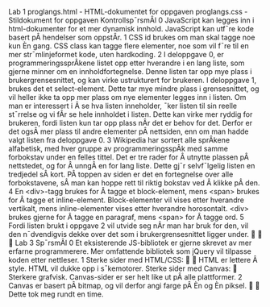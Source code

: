  L a b   1 
 
 p r o g l a n g s . h t m l   -   H T M L - d o k u m e n t e t   f o r   o p p g a v e n 
 p r o g l a n g s . c s s   -   S t i l d o k u m e n t   f o r   o p p g a v e n 
 
 K o n t r o l l s p ¯ r s m Â l 
 
 0 
 
 J a v a S c r i p t   k a n   l e g g e s   i n n   i   h t m l - d o k u m e n t e r   f o r   e t   m e r   d y n a m i s k   i n n h o l d . 
 J a v a S c r i p t   k a n   u t f ¯ r e   k o d e   b a s e r t   p Â   h e n d e l s e r   s o m   o p p s t Â r . 
 
 1 
 
 C S S   i d   b r u k e s   o m   m a n   s k a l   t a g g e   n o e   k u n   È n   g a n g .   C S S   c l a s s   k a n   t a g g e 
 f l e r e   e l e m e n t e r ,   n o e   s o m   v i l   f ¯ r e   t i l   e n   m e r   s t r ¯ m l i n j e f o r m e t   k o d e , 
 u t e n   h a r d k o d i n g . 
 
 2 
 
 I   d e l o p p g a v e   0 ,   e r   p r o g r a m m e r i n g s s p r Â k e n e   l i s t e t   o p p   e t t e r   h v e r a n d r e   i   e n   l a n g   l i s t e , 
 s o m   g j e r n e   m i n n e r   o m   e n   i n n h o l d f o r t e g n e l s e .   D e n n e   l i s t e n   t a r   o p p   m y e   p l a s s   i 
 b r u k e r g r e n s e s n i t t e t ,   o g   k a n   v i r k e   u s t r u k t u r e r t   f o r   b r u k e r e n . 
 
 I   d e l o p p g a v e   1 ,   b r u k e s   d e t   e t   s e l e c t - e l e m e n t .   D e t t e   t a r   m y e   m i n d r e   p l a s s   i   g r e n s e s n i t t e t , 
 o g   v i l   h e l l e r   i k k e   t a   o p p   m e r   p l a s s   o m   n y e   e l e m e n t e r   l e g g e s   i n n   i   l i s t e n .   O m   m a n   e r 
 i n t e r e s s e r t   i   Â   s e   h v a   l i s t e n   i n n e h o l d e r ,   ¯ k e r   l i s t e n   t i l   s i n   r e e l l e   s t ¯ r r e l s e   o g   v i   f Â r 
 s e   h e l e   i n n h o l d e t   i   l i s t e n .   D e t t e   k a n   v i r k e   m e r   r y d d i g   f o r   b r u k e r e n ,   f o r d i   l i s t e n 
 k u n   t a r   o p p   p l a s s   n Â r   d e t   e r   b e h o v   f o r   d e t .   D e r f o r   e r   d e t   o g s Â   m e r   p l a s s   t i l   a n d r e   
 e l e m e n t e r   p Â   n e t t s i d e n ,   e n n   o m   m a n   h a d d e   v a l g t   l i s t e n   f r a   d e l o p p g a v e   0 . 
 
 3 
 
 W i k i p e d i a   h a r   s o r t e r t   a l l e   s p r Â k e n e   a l f a b e t i s k ,   m e d   h v e r   g r u p p e   a v   p r o g r a m m e r i n g s s p Â k 
 m e d   s a m m e   f o r b o k s t a v   u n d e r   e n   f e l l e s   t i t t e l .   D e t   e r   t r e   r a d e r   f o r   Â   u t n y t t e 
 p l a s s e n   p Â   n e t t s t e d e t ,   o g   f o r   Â   u n n g Â   e n   f o r   l a n g   l i s t e .   D e t t e   g j ¯ r   s e l v f ¯ l g e l i g   l i s t e n 
 e n   t r e d j e d e l   s Â   k o r t .   P Â   t o p p e n   a v   s i d e n   e r   d e t   e n   f o r t e g n e l s e   o v e r   a l l e   f o r b o k s t a v e n e , 
 s Â   m a n   k a n   h o p p e   r e t t   t i l   r i k t i g   b o k s t a v   v e d   Â   k l i k k e   p Â   d e n . 
 
 4 
 
 E n   < d i v > - t a g g   b r u k e s   f o r   Â   t a g g e   e t   b l o c k - e l e m e n t ,   m e n s   < s p a n >   b r u k e s   f o r   Â   t a g g e   e t 
 i n l i n e - e l e m e n t .   B l o c k - e l e m e n t e r   v i l   v i s e s   e t t e r   h v e r a n d r e   v e r t i k a l t ,   m e n s   
 i n l i n e - e l e m e n t e r   v i s e s   e t t e r   h v e r a n d r e   h o r o s o n t a l t . 
 
 < d i v >   b r u k e s   g j e r n e   f o r   Â   t a g g e   e n   p a r a g r a f ,   m e n s   < s p a n >   f o r   Â   t a g g e   o r d .   	 
 
 5 
 
 F o r d i   l i s t e n   b r u k t   i   o p p g a v e   2   v i l   u t v i d e   s e g   n Â r   m a n   h a r   b r u k   f o r   d e n ,   v i l   d e n 
 n ¯ d v e n d i g v i s   d e k k e   o v e r   d e t   s o m   i   b r u k e r g r e n s e s n i t t e t   l i g g e r   u n d e r .   
 
    
 L a b   3 
 
 S p ¯ r s m Â l 
 
 0 
 E t   e k s i s t e r e n d e   J S - b i b l i o t e k   e r   g j e r n e   s k r e v e t   a v   m e r   e r f a r n e   p r o g r a m m e r e r e . 
 M e r   o m f a t t e n d e   b i b l i o t e k   s o m   j Q u e r y   v i l   t i l p a s s e   k o d e n   e t t e r   n e t t l e s e r . 
 
 1 
 S t e r k e   s i d e r   m e d   H T M L / C S S : 
   
 H T M L   e r   l e t t e r e   Â   s t y l e .   H T M L   v i l   d u k k e   o p p   i   s ¯ k e m o t o r e r .   
 
 S t e r k e   s i d e r   m e d   C a n v a s : 
  
 S t e r k e r e   g r afv i s k .   C a n v a s - s i d e r   e r   s e r   h e l t   l i k e   u t   p Â   a l l e   p l a t t f o r m e r . 
 
 2 
 C a n v a s   e r   b a s e r t   p Â   b i t m a p ,   o g   v i l   d e r f o r   a n g i   f a r g e   p Â   È n   o g   È n   p i k s e l . 
 
     D e t t e   t o k   m e g   r u n d t   e n   t i m e .